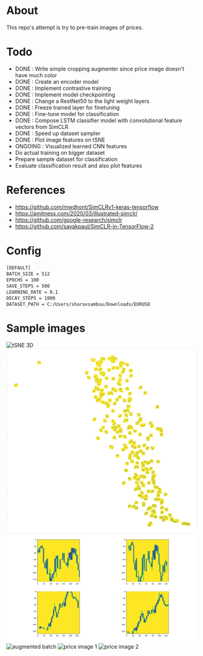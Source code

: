 # About
This repo's attempt is try to pre-train images of prices.

# Todo
- DONE : Write simple cropping augmenter since price image doesn't have much color
- DONE : Create an encoder model
- DONE : Implement contrastive training
- DONE : Implement model checkpointing
- DONE : Change a RestNet50 to the light weight layers
- DONE : Freeze trained layer for finetuning
- DONE : Fine-tune model for classification
- DONE : Compose LSTM classifier model with convolutional feature vectors from SimCLR
- DONE : Speed up dataset sampler
- DONE : Plot image features on tSNE
- ONGOING : Visualized learned CNN features
- Do actual training on bigger dataset
- Prepare sample dataset for classification
- Evaluate classification result and also plot features

# References
- https://github.com/mwdhont/SimCLRv1-keras-tensorflow
- https://amitness.com/2020/03/illustrated-simclr/
- https://github.com/google-research/simclr
- https://github.com/sayakpaul/SimCLR-in-TensorFlow-2

# Config
    [DEFAULT]
    BATCH_SIZE = 512
    EPOCHS = 100
    SAVE_STEPS = 500
    LEARNING_RATE = 0.1
    DECAY_STEPS = 1000
    DATASET_PATH = C:/Users/sharavsambuu/Downloads/EURUSD

# Sample images
![tSNE 3D](images/scattering3d.png?raw=true "tSNE 3D")
![tSNE](images/tSNE.png?raw=true "tSNE")
![grayscale augmented batch](images/Figure_1.png?raw=true "grayscale augmented batch")
![augmented batch](images/crop_augmented_batch.png?raw=true "Augmented batch")
![price image 1](images/2020-03-02_30_330.png?raw=true "Price image 1")
![price image 2](images/2020-03-02_30_300.png?raw=true "Price image 2")


